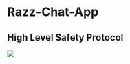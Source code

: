 # Razz-Chat-App
## High Level Safety Protocol

<img src="https://github.com/erhangocen/RAZZ-Chat-APP/blob/RAZZ/assets/loading.png?raw=true">